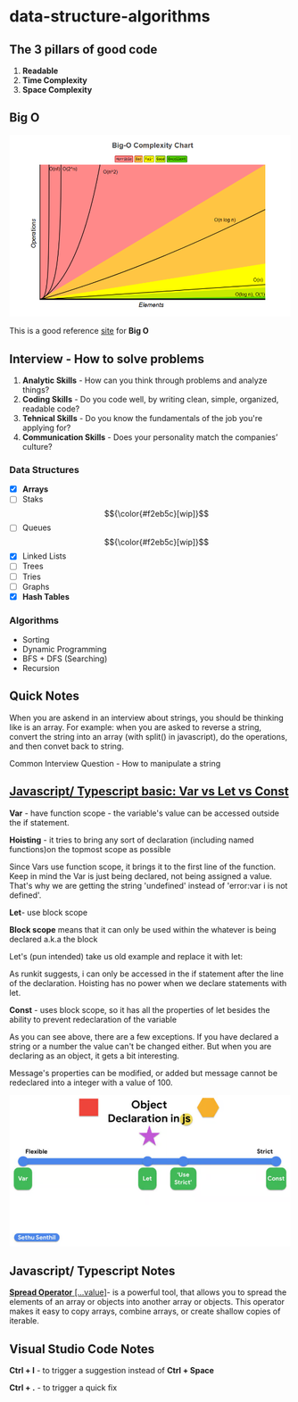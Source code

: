 # data-structure-algorithms

## The 3 pillars of good code
1. **Readable**
2. **Time Complexity**
3. **Space Complexity**

## Big O

![Big O Complexity Chart](./resources/big-o-complexity-chart.png)

This is a good reference [site](https://www.bigocheatsheet.com/) for **Big O**

## Interview - How to solve problems 

1. **Analytic Skills** - How can you think through problems and analyze things?
2. **Coding Skills** - Do you code well, by writing clean, simple, organized, readable code?
3. **Tehnical Skills** - Do you know the fundamentals of the job you're applying for?
4. **Communication Skills** - Does your personality match the companies’ culture?

### Data Structures 
- [x] **Arrays**
- [ ] Staks $${\color{#f2eb5c}[wip]}$$
- [ ] Queues $${\color{#f2eb5c}[wip]}$$
- [x] Linked Lists 
- [ ] Trees 
- [ ] Tries
- [ ] Graphs 
- [x] **Hash Tables**

### Algorithms 
- Sorting
- Dynamic Programming 
- BFS + DFS (Searching)
- Recursion
  
## Quick Notes

When you are askend in an interview about strings, you should be thinking like is an array. For example: when you are asked to reverse a string, convert the string into an array (with split() in javascript), do the operations, and then convet back to string.

Common Interview Question - How to manipulate a string 

## [Javascript/ Typescript basic: Var vs Let vs Const](https://dev.to/sethusenthil/var-vs-let-vs-const-1cgc)

**Var** - have function scope - the variable's value can be accessed outside the if statement.

**Hoisting** - it tries to bring any sort of declaration (including named functions)on the topmost scope as possible

Since Vars use function scope, it brings it to the first line of the function. Keep in mind the Var is just being declared, not being assigned a value. That's why we are getting the string 'undefined' instead of 'error:var i is not defined'. 

**Let**- use block scope

**Block scope** means that it can only be used within the whatever is being declared a.k.a the block

Let's (pun intended) take us old example and replace it with let:

As runkit suggests, i can only be accessed in the if statement after the line of the declaration. Hoisting has no power when we declare statements with let.

**Const** - uses block scope, so it has all the properties of let besides the ability to prevent redeclaration of the variable

As you can see above, there are a few exceptions. If you have declared a string or a number the value can't be changed either. But when you are declaring as an object, it gets a bit interesting.

Message's properties can be modified, or added but message cannot be redeclared into a integer with a value of 100.

![Var vs Let vs Const](./resources//var-let-const.png)

## Javascript/ Typescript Notes

[**Spread Operator** [...value]](https://www.geeksforgeeks.org/how-to-use-spread-operator-in-typescript/)- is a powerful tool, that allows you to spread the elements of an array or objects into another array or objects. This operator makes it easy to copy arrays, combine arrays, or create shallow copies of iterable.

## Visual Studio Code Notes

**Ctrl + I** - to trigger a suggestion instead of **Ctrl + Space**

**Ctrl + .** - to trigger a quick fix 

